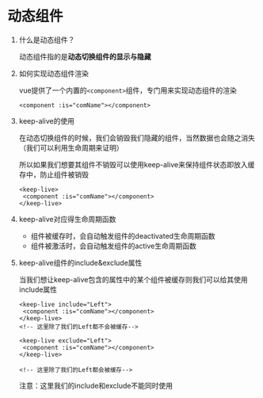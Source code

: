 # 动态组件

1. 什么是动态组件？

   动态组件指的是**动态切换组件的显示与隐藏**

2. 如何实现动态组件渲染

   vue提供了一个内置的`<component>`组件，专门用来实现动态组件的渲染

   ```vue
   <component :is="comName"></component>
   ```

3. keep-alive的使用

   在动态切换组件的时候，我们会销毁我们隐藏的组件，当然数据也会随之消失（我们可以利用生命周期来证明）

   所以如果我们想要其组件不销毁可以使用keep-alive来保持组件状态即放入缓存中，防止组件被销毁

   ```vue
   <keep-live>
   	<component :is="comName"></component>	
   </keep-live>
   ```

4. keep-alive对应得生命周期函数

   - 组件被缓存时，会自动触发组件的deactivated生命周期函数
   - 组件被激活时，会自动触发组件的active生命周期函数

5. keep-alive组件的include&exclude属性

   当我们想让keep-alive包含的属性中的某个组件被缓存则我们可以给其使用include属性

   ```vue
   <keep-live include="Left">
   	<component :is="comName"></component>	
   </keep-live>
   <!-- 这里除了我们的Left都不会被缓存-->
   ```

   ```vue
   <keep-live exclude="Left">
   	<component :is="comName"></component>	
   </keep-live>
   
   <!-- 这里除了我们的Left都会被缓存-->
   ```

   注意：这里我们的include和exclude不能同时使用